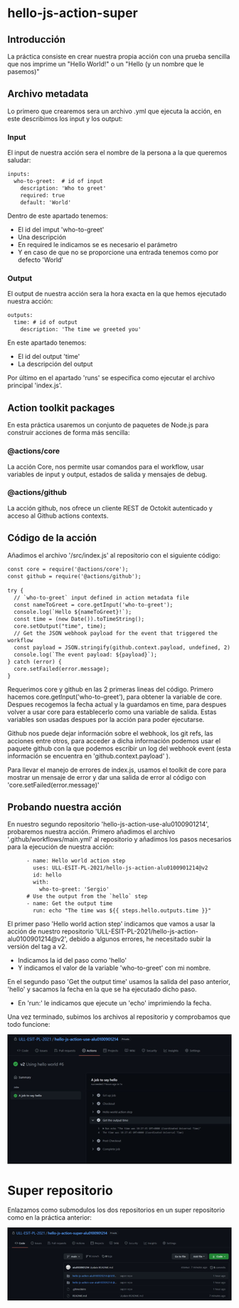 # hello-js-action-super

## Introducción

La práctica consiste en crear nuestra propia acción con una prueba sencilla que nos imprime un "Hello World!" o un "Hello (y un nombre que le pasemos)"

## Archivo metadata

Lo primero que crearemos sera un archivo .yml que ejecuta la acción, en este describimos los input y los output:

### Input

El input de nuestra acción sera el nombre de la persona a la que queremos saludar:

```
inputs:
  who-to-greet:  # id of input
    description: 'Who to greet'
    required: true
    default: 'World'
```

Dentro de este apartado tenemos:
* El id del imput 'who-to-greet'
* Una descripción
* En required le indicamos se es necesario el parámetro
* Y en caso de que no se proporcione una entrada tenemos como por defecto 'World'

### Output

El output de nuestra acción sera la hora exacta en la que hemos ejecutado nuestra acción:

```
outputs:
  time: # id of output
    description: 'The time we greeted you'
```

En este apartado tenemos:
* El id del output 'time'
* La descripción del output

Por último en el apartado 'runs' se especifica como ejecutar el archivo principal 'index.js'.

## Action toolkit packages

En esta práctica usaremos un conjunto de paquetes de Node.js para construir acciones de forma más sencilla:

### @actions/core 

La acción Core, nos permite usar comandos para el workflow, usar variables de input y output, estados de salida y mensajes de debug.

### @actions/github

La acción github, nos ofrece un cliente REST de Octokit autenticado y acceso al Github actions contexts.

## Código de la acción

Añadimos el archivo '/src/index.js' al repositorio con el siguiente código:

```
const core = require('@actions/core');
const github = require('@actions/github');

try {
  // `who-to-greet` input defined in action metadata file
  const nameToGreet = core.getInput('who-to-greet');
  console.log(`Hello ${nameToGreet}!`);
  const time = (new Date()).toTimeString();
  core.setOutput("time", time);
  // Get the JSON webhook payload for the event that triggered the workflow
  const payload = JSON.stringify(github.context.payload, undefined, 2)
  console.log(`The event payload: ${payload}`);
} catch (error) {
  core.setFailed(error.message);
}
```

Requerimos core y github en las 2 primeras lineas del código.
Primero hacemos core.getInput('who-to-greet'), para obtener la variable de core.
Despues recogemos la fecha actual y la guardamos en time, para despues volver a usar core para establecerlo como una variable de salida.
Estas variables son usadas despues por la acción para poder ejecutarse.

Github nos puede dejar información sobre el webhook, los git refs, las acciones entre otros, para acceder a dicha información podemos usar el paquete github con la que podemos escribir un log del webhook event (esta información se encuentra en 'github.context.payload' ).

Para llevar el manejo de errores de index.js, usamos el toolkit de core para mostrar un mensaje de error y dar una salida de error al código con 'core.setFailed(error.message)'


## Probando nuestra acción

En nuestro segundo repositorio 'hello-js-action-use-alu0100901214', probaremos nuestra acción.
Primero añadimos el archivo '.github/workflows/main.yml' al repositorio y añadimos los pasos necesarios para la ejecución de nuestra acción:

```
      - name: Hello world action step
        uses: ULL-ESIT-PL-2021/hello-js-action-alu0100901214@v2
        id: hello
        with:
          who-to-greet: 'Sergio'
      # Use the output from the `hello` step
      - name: Get the output time
        run: echo "The time was ${{ steps.hello.outputs.time }}"
```

El primer paso 'Hello world action step' indicamos que vamos a usar la acción de nuestro repositorio 'ULL-ESIT-PL-2021/hello-js-action-alu0100901214@v2', debido a algunos errores, he necesitado subir la versión del tag a v2.
* Indicamos la id del paso como 'hello'
* Y indicamos el valor de la variable 'who-to-greet' con mi nombre.

En el segundo paso 'Get the output time' usamos la salida del paso anterior, 'hello' y sacamos la fecha en la que se ha ejecutado dicho paso.
* En 'run:' le indicamos que ejecute un 'echo' imprimiendo la fecha.


Una vez terminado, subimos los archivos al repositorio y comprobamos que todo funcione:

![accion](./img/accion.JPG)

# Super repositorio

Enlazamos como submodulos los dos repositorios en un super repositorio como en la práctica anterior:

![super](./img/super.JPG)
